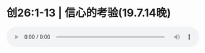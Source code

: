 # 创26:1-13 | 信心的考验(19.7.14晚)

<audio style="width: 100%;" preload="false" controls controlslist="nodownload"><source src="http://file.simai.life/audio/mp3/old/27587.mp3" type="audio/mpeg">Your browser does not support the audio element.</audio>



